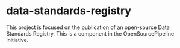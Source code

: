 # data-standards-registry
This project is focused on the publication of an open-source Data Standards Registry. This is a component in the OpenSourcePipeline initiative.
